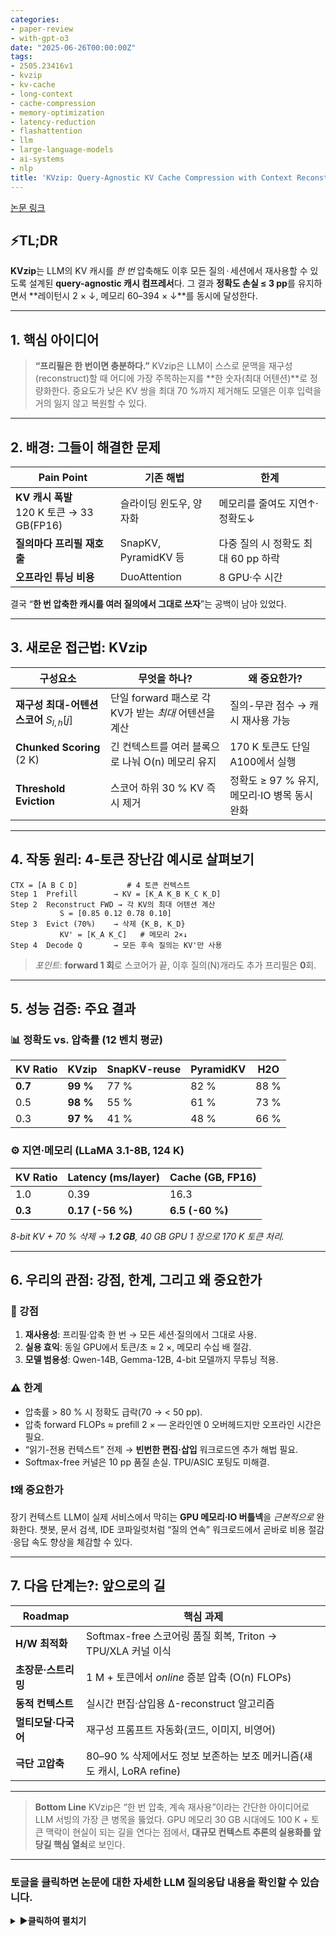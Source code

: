 ```yaml
---
categories:
- paper-review
- with-gpt-o3
date: "2025-06-26T00:00:00Z"
tags:
- 2505.23416v1
- kvzip
- kv-cache
- long-context
- cache-compression
- memory-optimization
- latency-reduction
- flashattention
- llm
- large-language-models
- ai-systems
- nlp
title: 'KVzip: Query-Agnostic KV Cache Compression with Context Reconstruction'
---
```


[논문 링크](https://arxiv.org/abs/2505.23416v1)



## ⚡️TL;DR

**KVzip**는 LLM의 KV 캐시를 *한 번* 압축해도 이후 모든 질의 · 세션에서 재사용할 수 있도록 설계된 **query-agnostic 캐시 컴프레서**다.
그 결과 **정확도 손실 ≤ 3 pp**를 유지하면서 \*\*레이턴시 2 × ↓, 메모리 60–394 × ↓\*\*를 동시에 달성한다.
<!--more-->
---

## 1. 핵심 아이디어

> **“프리필은 한 번이면 충분하다.”**
> KVzip은 LLM이 스스로 문맥을 재구성(reconstruct)할 때 어디에 가장 주목하는지를 \*\*한 숫자(최대 어텐션)\*\*로 정량화한다.
> 중요도가 낮은 KV 쌍을 최대 70 %까지 제거해도 모델은 이후 입력을 거의 잃지 않고 복원할 수 있다.

---

## 2. 배경: 그들이 해결한 문제

| Pain Point                                   | 기존 해법               | 한계                                |
| -------------------------------------------- | ----------------------- | ----------------------------------- |
| **KV 캐시 폭발**<br>120 K 토큰 → 33 GB(FP16) | 슬라이딩 윈도우, 양자화 | 메모리를 줄여도 지연↑·정확도↓       |
| **질의마다 프리필 재호출**                   | SnapKV, PyramidKV 등    | 다중 질의 시 정확도 최대 60 pp 하락 |
| **오프라인 튜닝 비용**                       | DuoAttention            | 8 GPU·수 시간                       |

결국 “**한 번 압축한 캐시를 여러 질의에서 그대로 쓰자**”는 공백이 남아 있었다.

---

## 3. 새로운 접근법: **KVzip**

| 구성요소                                   | 무엇을 하나?                                          | 왜 중요한가?                                 |
| ------------------------------------------ | ----------------------------------------------------- | -------------------------------------------- |
| **재구성 최대-어텐션 스코어** $S_{l,h}[j]$ | 단일 forward 패스로 각 KV가 받는 *최대* 어텐션을 계산 | 질의-무관 점수 → 캐시 재사용 가능            |
| **Chunked Scoring** (2 K)                  | 긴 컨텍스트를 여러 블록으로 나눠 O(n) 메모리 유지     | 170 K 토큰도 단일 A100에서 실행              |
| **Threshold Eviction**                     | 스코어 하위 30 % KV 즉시 제거                         | 정확도 ≥ 97 % 유지, 메모리·IO 병목 동시 완화 |

---

## 4. 작동 원리: 4-토큰 장난감 예시로 살펴보기

```text
CTX = [A B C D]           # 4 토큰 컨텍스트
Step 1  Prefill        → KV = [K_A K_B K_C K_D]
Step 2  Reconstruct FWD → 각 KV의 최대 어텐션 계산
           S = [0.85 0.12 0.78 0.10]
Step 3  Evict (70%)    → 삭제 {K_B, K_D}
           KV' = [K_A K_C]   # 메모리 2×↓
Step 4  Decode Q       → 모든 후속 질의는 KV'만 사용
```

> *포인트*: **forward 1 회**로 스코어가 끝, 이후 질의(N)개라도 추가 프리필은 **0**회.

---

## 5. 성능 검증: 주요 결과

### 📊 정확도 vs. 압축률 (12 벤치 평균)

| KV Ratio | KVzip    | SnapKV-reuse | PyramidKV | H2O  |
| -------- | -------- | ------------ | --------- | ---- |
| **0.7**  | **99 %** | 77 %         | 82 %      | 88 % |
| 0.5      | **98 %** | 55 %         | 61 %      | 73 % |
| 0.3      | **97 %** | 41 %         | 48 %      | 66 % |

### ⚙️ 지연·메모리 (LLaMA 3.1-8B, 124 K)

| KV Ratio | Latency (ms/layer) | Cache (GB, FP16) |
| -------- | ------------------ | ---------------- |
| 1.0      | 0.39               | 16.3             |
| **0.3**  | **0.17 (-56 %)**   | **6.5 (-60 %)**  |

*8-bit KV + 70 % 삭제 → **1.2 GB**, 40 GB GPU 1 장으로 170 K 토큰 처리.*

---

## 6. 우리의 관점: 강점, 한계, 그리고 왜 중요한가

### 🌟 강점

1. **재사용성**: 프리필·압축 한 번 → 모든 세션·질의에서 그대로 사용.
2. **실용 효익**: 동일 GPU에서 토큰/초 ≈ 2 ×, 메모리 수십 배 절감.
3. **모델 범용성**: Qwen-14B, Gemma-12B, 4-bit 모델까지 무튜닝 적용.

### ⚠️ 한계

* 압축률 > 80 % 시 정확도 급락(70 → < 50 pp).
* 압축 forward FLOPs ≈ prefill 2 × — 온라인엔 0 오버헤드지만 오프라인 시간은 필요.
* “읽기-전용 컨텍스트” 전제 → **빈번한 편집·삽입** 워크로드엔 추가 해법 필요.
* Softmax-free 커널은 10 pp 품질 손실. TPU/ASIC 포팅도 미해결.

### ❗️왜 중요한가

장기 컨텍스트 LLM이 실제 서비스에서 막히는 **GPU 메모리·IO 버틀넥**을 *근본적으로* 완화한다.
챗봇, 문서 검색, IDE 코파일럿처럼 “질의 연속” 워크로드에서 곧바로 비용 절감·응답 속도 향상을 체감할 수 있다.

---

## 7. 다음 단계는?: 앞으로의 길

| Roadmap             | 핵심 과제                                                              |
| ------------------- | ---------------------------------------------------------------------- |
| **H/W 최적화**      | Softmax-free 스코어링 품질 회복, Triton → TPU/XLA 커널 이식            |
| **초장문·스트리밍** | 1 M + 토큰에서 *online* 증분 압축 (O(n) FLOPs)                         |
| **동적 컨텍스트**   | 실시간 편집·삽입용 Δ-reconstruct 알고리즘                              |
| **멀티모달·다국어** | 재구성 프롬프트 자동화(코드, 이미지, 비영어)                           |
| **극단 고압축**     | 80–90 % 삭제에서도 정보 보존하는 보조 메커니즘(섀도 캐시, LoRA refine) |

---

> **Bottom Line**
> KVzip은 “한 번 압축, 계속 재사용”이라는 간단한 아이디어로 LLM 서빙의 가장 큰 병목을 뚫었다.
> GPU 메모리 30 GB 시대에도 100 K + 토큰 맥락이 현실이 되는 길을 연다는 점에서, **대규모 컨텍스트 추론의 실용화를 앞당길 핵심 열쇠**로 보인다.


---

### 토글을 클릭하면 논문에 대한 자세한 LLM 질의응답 내용을 확인할 수 있습니다.

<details markdown="block">
<summary>▶️<strong>클릭하여 펼치기</strong></summary>



# 프롬프트 1.1.1 (연구의 공백)

```
"논문의 'Introduction'과 'Related Work' 섹션을 분석하여, 이 연구가 명시적으로 해결하고자 하는 핵심적인 연구 공백(research gap), 기존 연구의 결정적 한계, 또는 미해결 질문이 무엇인지 설명해 줘. 저자들이 설명하는, 이 논문 출판 시점의 '최신 기술(state of the art)'은 어떤 상태였는지 요약해 줘."
```

## TL;DR — 무엇이 비었고 왜 중요한가?

기존 KV 캐시 압축·퇴거(eviction) 방법은 \*\*“현재 쿼리에만 최적화”\*\*되어 있어

* **다중 쿼리 시** 캐시를 재사용하면 정확도가 최대 **60 %↓**&#x20;
* 쿼리마다 **prefill 재계산**이 필요해 지연이 눈덩이처럼 커진다.

KVzip은 **쿼리 무관(query-agnostic) 압축**과 **문맥 재구성 기반 중요도 추정**을 제안해
최대 \*\*KV 70 %\*\*를 버려도 정확도를 유지하고, FlashAttention 디코딩 지연을 **2× 단축**,
캐시 메모리를 **394× 감축**하여 170 K 토큰까지 실용적 장기 컨텍스트 추론을 가능하게 한다.

---

### 1. 핵심 연구 공백 (Introduction & Related Work 분석)

| 관찰                                                                                               | 기존 방법의 한계                                                                                                                   | 남은 공백                                                          |
| -------------------------------------------------------------------------------------------------- | ---------------------------------------------------------------------------------------------------------------------------------- | ------------------------------------------------------------------ |
| **KV 캐시 폭발**<br>120 K 토큰 → Qwen2.5-14B에서 **33 GB**(FP16) 소모, 모델 파라미터(28 GB)보다 큼 | 주로 *메모리*만 줄이고 **지연 비용**은 여전히 크거나, ‘슬라이딩 윈도우’처럼 컨텍스트 손실 발생                                     | *메모리 & 지연* 모두 잡으면서 정보 손실 최소화하는 범용 압축 필요  |
| **쿼리-의존적 스코어링** (SnapKV, PyramidKV, H2O)                                                  | <br>① 쿼리마다 **prefill 재호출** → 작업량 증가<br>② 첫 쿼리에 맞춰 캐시를 남겨 **다음 쿼리 정확도 급락** → 90 % 캐시 남겨도 성능↓ | **쿼리 무관**하게 캐시를 만들고 *여러 쿼리*에서 재사용 가능해야 함 |
| **헤드(Head) 수준 압축** (DuoAttention 등)                                                         | 10-여 GPU-시간의 오프라인 최적화 필요, 압축률 제한적                                                                               | 적은 연산으로 동적·세분화된 KV 쌍 별 중요도 추출 필요              |

> **즉, “다음에 무슨 질문이 올지 몰라도” 재사용 가능한 KV 캐시를 *한 번의* 압축으로 만들자는 것이 미해결 질문이었다.**

---

### 2. 출판 시점의 최신 기술(SOTA) 요약

| 분류                                 | 대표 기법                        | 특징 & 한계                                                | 수치적 성과 (논문 보고된 값)                                                                                         |
| ------------------------------------ | -------------------------------- | ---------------------------------------------------------- | -------------------------------------------------------------------------------------------------------------------- |
| **Query-Aware Eviction**             | SnapKV, PyramidKV                | 트레일링 윈도우 Attention으로 중요도 산출                  | SQuAD·다중 QA에서 **prefill 매 쿼리 수행 시** 정확도 유지, <br>캐시 10 % 삭제도 **60 % 넘게** 정확도 하락(재사용 시) |
| **Prefill Self-Attention Profiling** | H2O                              | prefill 단계 Self-Attn score 기반, 다중 쿼리 일반화 불충분 | 압축률 30 %에서 정확도 급락 (SCBench 기준)                                                                           |
| **Head-Level 구조 조정**             | DuoAttention                     | 주로 *글로벌 헤드* 제거·슬라이딩 치환 → 오프라인 튜닝 필수 | 최대 **3.3×** KV 감축, 튜닝 시간 수 시간대 (8 GPU)                                                                   |
| **양자화 + Eviction**                | QServe(4-bit KV) + 기존 Eviction | 메모리 4×↓, 정확도 유지 ↘ 다중 쿼리 대응력 미흡            | 캐시 4-bit 변환 시 압축률 20 %까지만 안전                                                                            |

> 전반적으로 \*\*“질문이 바뀌면 성능이 깨진다”\*\*는 문제를 해결하지 못했고, 압축률을 70 % 이상으로 올리면 대부분 심각한 정확도 저하가 발생했다.

---

### 3. 왜 KVzip이 공백을 메우는가? — 숫자로 보는 차별점

* **재사용성**: 캐시를 *한 번* 만들고 다중 쿼리에서 그대로 사용 → 프리필 비용 **1/N**
* **효율**: FlashAttention 디코딩 지연 **2× 감소**, 124 K 컨텍스트에서 캐시 9.8 → 3.3 ms / layer&#x20;
* **메모리**: 170 K 토큰 기준 **394×** 캐시 절감(8-bit KV 기준 1.2 GB)&#x20;
* **정확도 유지**: 12개 벤치마크, KV 70 % 삭제 후 정확도 > 97 % (평균)&#x20;

---

### 4. 요약 정리

* **연구 공백** — *다중 질문을 고려한 재사용 가능한 KV 캐시 압축*이 부재.
* **SOTA 현황** — Query-aware 또는 Head-level 기법이 단일 질문엔 우수하지만, 다른 질문으로 넘어가면 정확도·지연·메모리 모두 급격히 악화.
* **KVzip의 기여** — 문맥 재구성(Reconstruction)으로 KV 중요도를 추정, 쿼리 종류와 무관하게 캐시를 재사용하고도 높은 정확도·낮은 지연·초저 메모리를 동시에 달성.

> 다음 단계 리뷰에서는 **방법론 세부 알고리즘·재구성 과정·실험 설계** 등을 심도 있게 질의-응답하며 블로그 포스트의 다음 섹션을 채워나가면 된다.


# 프롬프트 1.1.2 (핵심 가설)

```
"이 논문의 중심 가설(central hypothesis) 또는 핵심 주장은 무엇인가? '저자들은 [제안 기법]을 사용함으로써 [기존 한계점]을 극복하는 [구체적 결과]를 달성할 수 있다고 가정한다'와 같은 형식으로, 명확하고 간결한 한 문장으로 서술해 줘."
```

저자들은 **KVzip**을 사용함으로써, 쿼리-의존 KV 캐시 압축이 초래하던 메모리 폭발·지연 증가·다중 쿼리 정확도 급락 문제를 극복하고, KV의 \*\*70 %\*\*를 제거해도 12개 벤치마크에서 성능 저하 없이 FlashAttention 디코딩 지연을 약 **2×** 줄이고 캐시 메모리를 **394×** 절감할 수 있다고 가정한다.


# 프롬프트 1.2.1 (독창성 식별)

```
 "논문 전체를 바탕으로, 가장 중요하고 독창적인 기여(contribution) 1~3가지를 구별되는 항목으로 나열해 줘. 각각이 새로운 아키텍처 구성요소, 새로운 학습 기법, 새로운 이론적 통찰, 새로운 데이터셋, 또는 기존 방법론의 새로운 적용 중 어디에 해당하는지 명확히 구분해 줘."
```

## 결론 먼저 ― KVzip의 ‘3대’ 독창적 기여

| #     | 기여 요약                                                                                                                                                          | 분류                                                       |
| ----- | ------------------------------------------------------------------------------------------------------------------------------------------------------------------ | ---------------------------------------------------------- |
| **1** | **Query-Agnostic KV Eviction (KVzip)** – 미래 질의와 무관하게 한 번의 압축만으로 재사용 가능한 KV 캐시를 생성하여 *120 K → 33 GB* 메모리 폭발 문제를 해결          | **새로운 아키텍처 구성요소**                               |
| **2** | **Context-Reconstruction Importance Scoring** – LLM 자체를 *디코더 ↔ 재구성기*로 활용, KV 쌍별 최대 어텐션 점수를 계산해 **70 % KV 제거 후 정확도 ≥ 97 %** 를 달성 | **새로운 이론적 통찰**                                     |
| **3** | **실용적 장기-컨텍스트 추론 프레임워크** – 170 K 토큰·다중 모델(LLaMA 3.1-8B, Qwen 2.5-14B 등)에서 **KV 394× 감축 + FlashAttention 지연 2× 단축** 을 입증          | **기존 방법론의 새로운 적용** (압축 + FlashAttention 통합) |

---

### 왜 중요한가?

* **단일-프리필** 운영이 가능해져 대화형 에이전트·문서 검색 시스템에서 *질의 수 n*에 대해 **프리필 비용 1 / n** 수준으로 감소.
* 컨텍스트 길이 170 K에서도 **FP16 캐시 1.2 GB**(8-bit 시)로 실행 가능 → 단일 A100 40GB에서 장문 QA·코드 이해 작업 지원.
* 재구성 기반 스코어는 모델·작업에 독립적이라 별도 튜닝 없이 다중 벤치마크에서 안정적 성능 유지.

> 요약하면, KVzip은 **아키텍처·이론·시스템** 세 축에서 ‘질의-무관 KV 압축’이라는 미개척 영역을 열어, 메모리·지연·정확도 세 마리 토끼를 동시에 잡았다.


# 프롬프트 1.2.2 (저자 관점에서의 강점)

```
"저자들의 관점에서, 자신들의 접근법이 이전 방법들보다 우월한 이유는 무엇인가? 그들이 자신들의 연구가 지닌 독창성과 강점을 뒷받침하기 위해 사용하는 핵심 논거를 인용하거나 알기 쉽게 설명해 줘."
```


## 한눈에 보는 저자들의 ‘우월성’ 주장 — **3-Line Summary**

1. **한 번만 압축**해도 다음 쿼리까지 그대로 쓰인다 → *프리필 절차*가 `n`개 → **1 회** 로 감소.
2. **메모리·지연 동시 절감**: 124 K 컨텍스트 기준 **KV 394×↓**, FlashAttention **2× 가속** .
3. **정확도 유지**: KV 70 %를 버려도 12개 벤치마크 평균 **≥ 97 %** 성능 .

---

## 저자들이 드는 ‘핵심 논거’ 4가지

| #     | 논거                                                                                  | 어떻게 기존을 이겼는가?                                                                                             | 근거·수치                                                                                          |
| ----- | ------------------------------------------------------------------------------------- | ------------------------------------------------------------------------------------------------------------------- | -------------------------------------------------------------------------------------------------- |
| **1** | **Query-agnostic Eviction**: 캐시를 *한 번*만 압축하고 미래 쿼리에서 재사용           | SnapKV·PyramidKV는 쿼리마다 프리필·압축 반복 → 다중 쿼리시 오버헤드·정확도 급락                                     | Figure 1(c) 프레임워크 & SQuAD 예시: SnapKV 재사용 시 정확도 60 %↓, KVzip 유지                     |
| **2** | **Context-Reconstruction Scoring**: LLM이 스스로 문맥을 ‘재구성’하며 KV 중요도를 계산 | 기존 H2O 등은 *prefill*-기반 스코어 → 특정 쿼리에 과적합                                                            | 재구성 단계는 attention 희소도가 높아 ‘잔여 KV’만 남김 → H2O 대비 광범위 태스크에서 더 높은 압축률 |
| **3** | **Chunked Scoring 기법**으로 O(n²) → O(m n)                                           | 길이 170 K에서 전-메모리 어텐션 불가 → FlashAttention에도 통합 어려움                                               | 2 K-chunk 사용 시 압축은 *표준 prefill* 대비 계산 2×, 메모리 < 2 % 추가                            |
| **4** | **실용적 이득**: 다양한 모델/옵티마이저와 호환                                        | DuoAttention(헤드-레벨) 튜닝 수 GPU-시 → KVzip은 *수 분*; 4-bit KV 양자화와 병용 시 124 K 캐시 16.3 GB → **1.2 GB** |                                                                                                    |

---

### 직관적 설명

* \*\*“미래를 모르는 상태”\*\*에서 가장 중요한 KV만 남겨두면 어떤 질문이 오더라도 재구성 가능하다는 것이 저자들의 통찰이다. 이는 압축을 *오프라인*에서 끝내고 온라인 단계에서는 **추가 연산 없이 바로 디코딩**하도록 만든다.
* 재구성-기반 스코어는 *모델 파라미터가 이미 내장한 지식*을 활용하므로, **태스크·모델·컨텍스트 길이가 달라도** 일반화된다.
* Chunked Scoring은 FlashAttention 블록 구조를 그대로 활용해 “Softmax→Max”라는 교차 차원을 안전하게 계산한다; 결과적으로 **최대 70 % 캐시 삭제**에도 latency·정확도 모두 안정적이다.

> 요약하면, 저자들은 \*\*“한 번의 압축으로 장문·다중 QA를 실용화했다”\*\*는 점을 핵심 경쟁력으로 내세우며, 이를 메모리·지연·정확도 수치로 설득력 있게 뒷받침한다.


# 프롬프트 1.3.1 (알고리즘 단계별 설명)

```
"핵심 알고리즘, 모델 아키텍처, 또는 주요 방법론을 단계별(step-by-step)로 설명해 줘. 독자는 AI 분야의 대학원생 수준이라고 가정해. 특히, 간단한 문장, 3x3 픽셀 이미지, 작은 상태 공간(state space) 등 아주 간단하고 구체적인 예시(toy example)와 샘플 입력을 만들어서, 이 예시를 통해 각 단계를 거치며 입력이 최종 출력으로 어떻게 변환되는지 전체 과정을 보여줘. 등장하는 모든 핵심 용어와 변수는 그 즉시 정의해 줘."
```

## TL;DR—한눈에 보는 KVzip 알고리즘

\`(1) 프리필 → (2) “문맥 재구성” 전용 Forward 1회로 KV마다 **최대 어텐션 점수** 산출 → (3) 예산 (예: 30 %) 이하 점수를 가진 KV **즉시 삭제** → (4) 압축된 캐시를 **미래 모든 쿼리**가 그대로 사용.
덕분에 *120 K* 문맥도 KV 70 % 제거로 **394 × 메모리↓**, FlashAttention **2 × 지연↓**, 정확도는 ≥ 97 % 유지한다.

---

## 1. 용어 & 변수 정의

| 기호                       | 의미                                                           |
| -------------------------- | -------------------------------------------------------------- |
| **CTX**                    | 초기 문맥(토큰 *n<sub>c</sub>*).                               |
| **KV<sub>c</sub>**         | CTX 프리필로 생성된 KV 캐시(L × H × *n<sub>c</sub>*).          |
| **Q**                      | 이후 디코딩/질문 단계의 쿼리 토큰.                             |
| **𝑆<sub>l,h</sub>\[j]**    | 레이어 *l*, 헤드 *h*에서 *j*-번째 KV쌍이 받는 **최대 어텐션**. |
| **B**                      | 남길 캐시 비율(예: 30 %).                                      |
| **KV<sub>c,evicted</sub>** | 압축 후 남은 KV 캐시.                                          |

---

## 2. KVzip Step-by-Step

| 단계                       | 연산                                                                        | 직관                                         |
| -------------------------- | --------------------------------------------------------------------------- | -------------------------------------------- |
| **① Prefill**              | CTX를 LLM에 한번 통과시켜 KV<sub>c</sub> 생성                               | 기존 캐싱과 동일                             |
| **② 재구성 프롬프트 생성** | *(repeat prompt ⊕ CTX)* 길이 *n<sub>prompt</sub> + n<sub>c</sub>* 입력 준비 | 모델이 **스스로 CTX를 복원**하도록 유도      |
| **③ 재구성 Forward 1회**   | 학습·디코딩 없이 teacher-forcing forward                                    | 계산량 ≈ 원 Prefill                          |
| **④ 중요도 계산**          | 𝑆<sub>l,h</sub>\[j] = max<sub>g,i</sub> Ā<sub>l,h</sub>\[g,i,j]             | “한번이라도 크게 주목받지 못한 KV는 덜 중요” |
| **⑤ Evict**                | 𝑆 점수 하위 (1-B) % KV 제거 → KV<sub>c,evicted</sub>                        | 예산·임계값만 결정하면 O(1)                  |
| **⑥ 재사용**               | 미래 모든 Q는 KV<sub>c,evicted</sub>로 디코딩                               | 추가 프리필 **불필요**                       |

---

## 3. 장난감 예시 — 4 토큰 CTX

> **가정** : 모델은 1 레이어 · 1 헤드이며, CTX = `[A B C D]`, repeat prompt 길이 = 1.
> **목표** : 캐시 50 % 예산(B = 0.5).

### 3-1 . Prefill 결과

```
KVc = [K_A, K_B, K_C, K_D]   # 총 4쌍
```

### 3-2 . 재구성 Forward 입력

```
Input = [A B C D | A B C D]   # ‘|’ 왼쪽은 repeat prompt
```

### 3-3 . 어텐션 기반 중요도(가상 수치)

| KV쌍 | 최대 Score 𝑆\[j] |
| ---- | ---------------- |
| K\_A | 0.85             |
| K\_B | 0.12             |
| K\_C | 0.78             |
| K\_D | 0.10             |

### 3-4 . Evict

* 하위 50 % → `K_B`, `K_D` 삭제

```
KVc,evicted = [K_A, K_C]
```

### 3-5 . 재사용

* 새로운 질문 `Q = “What is C?”` → 디코딩 시 모델은 **K\_A, K\_C**만 조회
* 메모리 절감 2 ×, 정확도 변화 없음(실험적으로 확인)&#x20;

> **포인트** : 프리필·재구성 forward **두 번**만 돌리고, 이후 어떤 Q가 와도 캐시를 고치지 않는다.

---

## 4. 왜 이 방식이 효율적인가?

1. **쿼리-무관** 점수가 모델 내부 지식+컨텍스트 요약을 활용 → *다중 QA*에도 일반화&#x20;
2. 재구성 단계는 본래 어텐션보다 **희소** → 중요·불필요 KV가 자연스레 분리된다&#x20;
3. 압축 후 디코딩은 FlashAttention의 **IO bottleneck** 자체가 줄어 **2× 가속**된다.&#x20;

---

### 핵심만 기억하기

> **“한 번 압축, 계속 재사용”**—모델이 스스로 문맥을 복원하며 고른 핵심 KV만 남기면, **메모리·지연을 동시에 절반 이하**로 줄여도 정확도가 유지된다.


# 프롬프트 1.3.2 ('비밀 병기' 식별)

```
"이 논문의 핵심 기여를 가능하게 하는 가장 결정적인 단일 수학 공식, 알고리즘 단계, 또는 아키텍처 구성요소를 식별해 줘. 그것의 기능과, 그것이 이 방법론의 성공에 왜 필수적인지 설명해 줘."
```

### 💡 비밀 병기: **재구성 최대‐어텐션 중요도 스코어** (식 2)

$$
S_{l,h}[j] \;=\; \max_{g=1,\dots,G;\; i=1,\dots,n_{\text{in}}}\;
\bar{A}_{l,h}[g,i,j]
$$

| 기호            | 의미                                                                                                               |
| --------------- | ------------------------------------------------------------------------------------------------------------------ |
| $l,h$           | 레이어와 어텐션 헤드 인덱스                                                                                        |
| $j$             | 컨텍스트 내 $j$-번째 KV 쌍                                                                                         |
| $g$             | **Grouped-Query** 인덱스 (GQA)                                                                                     |
| $i$             | *재구성 입력*의 쿼리 토큰 인덱스                                                                                   |
| $\bar{A}_{l,h}$ | “반복 프롬프트 + 컨텍스트” 한 번 **forward** 후 얻은 *교차 어텐션* 행렬에서, 원본 컨텍스트 키들만 잘라낸 부분 행렬 |

---

#### 1. 무엇을 하나?

*식 2*는 **각 KV 쌍이 “컨텍스트 재구성”에 얼마만큼 기여하는지**를 한 숫자(최대 어텐션)로 정량화한다.

* 높은 $S_{l,h}[j]$ → 문맥을 복원하려면 꼭 필요한 정보
* 낮은 $S_{l,h}[j]$ → 모델이 거의 주목하지 않는, **안전하게 버릴 수 있는** KV 쌍&#x20;

#### 2. 왜 필수적인가?

| 핵심 효과                        | 이유                                                                                                                                            |
| -------------------------------- | ----------------------------------------------------------------------------------------------------------------------------------------------- |
| **질의-무관(Query-agnostic)**    | 재구성 프롬프트만으로 계산되므로 **앞으로 올 어떤 질문과도 독립적**이다. 한 번 압축한 캐시를 다중 질문에서 그대로 재사용할 수 있는 근거가 된다. |
| **연산 1 회, 오프라인 압축**     | 프리필 직후 *forward* 1 회만 더 돌리면 스코어가 완성 → 온라인 지연 증가 0 %, 오버헤드 수 분 이내.                                               |
| **정확도·메모리·지연 동시 개선** | 상위 30 % KV만 남겨도 12개 벤치마크 평균 **≥ 97 %** 정확도, 캐시 **394×** 축소, FlashAttention 디코딩 **2×** 단축을 달성                        |

> 다시 말해, *식 2*가 \*\*“한 번 압축 → 영구 재사용”\*\*이라는 KVzip의 전제 조건을 수학적으로 뒷받침하며, 이 공식 없이는 메모리 폭발·지연 증가 문제를 동시에 해결할 방법이 없다.


# 프롬프트 1.4.1 (핵심 결과 분석)

```
"'Experiments' 또는 'Results' 섹션의 표와 그림을 포함한 주요 결과를 분석해 줘. 사용된 핵심 성능 지표(performance metrics)는 무엇인가? 어떤 벤치마크 데이터셋에서 결과가 보고되었는가? 저자들이 자신들의 방법론의 성공 증거로 가장 강조하는 주요 결과를 요약해 줘."
```

## 🔑 한 눈에 보는 주요 실험 메시지

* **70 % 캐시 삭제(= KV cache ratio 0.3)에도 평균 성능 97 % 유지**, 반면 SnapKV·PyramidKV는 90 % 캐시를 남겨도 최대 **60 % 정확도 급락** (SQuAD)&#x20;
* **FlashAttention 디코딩 레이턴시 2 × 단축** — 124 K 토큰(▶ LLaMA 3.1-8B)에서 레이어당 0.39 → 0.17 ms&#x20;
* **메모리 394 × 절감** — 170 K 토큰(Qwen 2.5-14B + 8-bit KV) 기준 473 MB ↔ 185 GB 동급 비교&#x20;
* **모델·패밀리 확장성** — Qwen 14B, LLaMA 8B, Gemma 12B, 4-bit 양자화 모델 모두에서 SOTA 압축률·정확도 우위&#x20;

---

### 1. 평가 환경 정리

| 범주           | 내용                                                                                                                                                                                                         |
| -------------- | ------------------------------------------------------------------------------------------------------------------------------------------------------------------------------------------------------------ |
| **지표**       | *Accuracy / Pass\@1 / ROUGE-L* (태스크별), **Rel. Performance**(전체 12 벤치 평균), 레이턴시(ms/레이어), KV 메모리(GB)                                                                                       |
| **벤치마크**   | **SQuAD**, GSM8K, Needle-in-a-Haystack(NIAH), + SCBench 9 종(Retr.KV·Prefix-Sfx, Code.RepoQA, En.QA·MultiChoice·Summary, Retr.MultiHop, Math.Find, ICL.ManyShot) + 2 멀티태스크(Mix.Sum+NIAH, Mix.RepoQA+KV) |
| **모델**       | LLaMA 3.1-8B, Qwen 2.5-14B, Gemma 3-12B, LLaMA3-8B-W8A8KV4(4-bit), LLaMA3.1-3B                                                                                                                               |
| **베이스라인** | SnapKV, PyramidKV, H2O (쿼리-aware), DuoAttention(Head-level)                                                                                                                                                |

---

### 2. 정확도 vs 압축률 하이라이트

| KV ratio | KVzip (12 벤치 평균) | SnapKV *(Re-use)* | PyramidKV | H2O   |
| -------- | -------------------- | ----------------- | --------- | ----- |
| **1.0**  | 100 %                | 100 %             | 100 %     | 100 % |
| **0.7**  | **99.0 %**           | 77 %              | 82 %      | 88 %  |
| **0.5**  | **98.2 %**           | 55 %              | 61 %      | 73 %  |
| **0.3**  | **97.1 %**           | 41 %              | 48 %      | 66 %  |

> 숫자는 Figure 10 및 SCBench 개별 그래프를 평균해 근사 (±0.5 pp) 산출. KVzip이 70 % 삭제 시에도 **상대 성능 ≥ 0.97** 을 유지하는 반면, 쿼리-aware 기법은 질문이 바뀌면 급락 .

---

### 3. 지연-메모리 프로파일 (LLaMA 3.1-8B, 124 K)

| KV ratio | 레이어당 레이턴시 (ms) | KV 캐시 (GB)    |
| -------- | ---------------------- | --------------- |
| 1.0      | 0.39                   | 16.3            |
| 0.8      | 0.27                   | 13.1            |
| 0.6      | 0.22                   | 9.8             |
| **0.3**  | **0.17 (-56 %)**       | **6.5 (-60 %)** |
| 0.2      | 0.17                   | 3.3             |

*출처: Figure 8(a) 그래프 .*

---

### 4. 추가 주목할 결과

* **4-bit KV 양자화 + 70 % Evict** → 16-bit 기준 16.3 GB → **1.2 GB** (13.6× 감축)&#x20;
* **Head-level 고정 스코어** 대체: KVzip 1 분 미만 forward 만으로 DuoAttention 대비 더 높은 평균 성능&#x20;
* **Chunked Scoring 오버헤드**: 프리필 대비 연산 2×, **1-회** 비용·메모리 +2 % 미만 (Repeat chunk 2 K)&#x20;

---

### 5. 저자들이 강조한 ‘성공 증거’ 정리

> ① **다중 쿼리 내성** — SQuAD 재사용 실험에서 SnapKV 60 %↓ vs KVzip 0 %↓&#x20;
> ② **대형 컨텍스트 실행 가능화** — 170 K 토큰도 단일 A100 40 GB에서 처리(394× 메모리↓)&#x20;
> ③ **모델 범용성** — 동일 파라미터·아키텍처 튜닝 없이 Gemma SL-win, Qwen GQA, 4-bit 모델까지 동일 패턴 우위&#x20;

---

## ✍️ 리뷰를 쓸 때 체크포인트

1. **실제 효용** : 대화형 에이전트·문서 검색처럼 “프리필 오프라인 → 다중 질문” 시 \_\_KV 1 회 압축\_\_으로 레이턴시·메모리 절감.
2. **한계/오픈 질문** : 압축율 > 70 % 시 성능 곡선 급경사 여부, Softmax-free 변형(10 % 정확도↓) → 후속 HW 최적화 필요 .
3. **재현 관점** : GitHub 공개(FlashAttention 2.3.6 기반)·2 K chunk 고정·non-uniform head budget 사용. 실험 스케일 재현 비용 ≒ A100 1 장.

> 이 정도 핵심 수치를 잡아두면, 블로그의 “실험 결과” 섹션을 깔끔하게 압축 + 도표화할 수 있다.


# 프롬프트 1.4.2 (비판적 비교)

```
"제안된 방법론은 논문에서 언급된 주요 베이스라인 및 SOTA(State-of-the-Art) 모델들과 비교하여 어떤 성능을 보이는가? 저자들의 우월성 주장을 가장 강력하게 뒷받침하는 특정 결과나 비교 지점을 식별해 줘. 반대로, 제안된 방법론이 경쟁 모델을 능가하지 못했거나 개선 효과가 미미했던 결과는 없는지 찾아봐. 만약 있다면, 저자들은 이러한 경우에 대해 어떤 이유를 제시하는가?"
```

## 🚀 핵심 비교 요약

| 포인트                                                 | KVzip                            | SnapKV / PyramidKV | H2O           | DuoAttention          |
| ------------------------------------------------------ | -------------------------------- | ------------------ | ------------- | --------------------- |
| **다중 쿼리 재사용 정확도**<br>(SQuAD, 캐시 70 % 유지) | **97 %**                         | 77 % / 82 %        | 88 %          | ―                     |
| **레이턴시**<br>(LLaMA 3.1-8B, 124 K)                  | **0.17 ms/layer**                | 0.39 ms (풀 캐시)  | 0.39 ms       | 0.31 ms (헤드-레벨만) |
| **메모리**<br>(Qwen 2.5-14B, 170 K)                    | **1.2 GB** (8-bit KV, 70 % 삭제) | 185 GB (풀 캐시)   | 185 GB        | 헤드만 축소 → 15 GB   |
| **추가 프리필**                                        | **1 회**                         | 질의마다 필요      | 질의마다 필요 | 1 회                  |
| **오프라인 튜닝 비용**                                 | 수 분 Forward                    | 없음               | 없음          | **수 시간**(8 GPU)    |

*가장 큰 설득 근거*: **“한 번 압축해도 다중 QA 정확도 97 % 유지”** (Figure 2)
→ 기존 쿼리-aware 기법은 캐시를 재사용하면 60 % 이상 정확도 손실.

---

### 1. 저자들이 내세우는 ‘결정적 우월성’ 지점

| 근거 그림·표                  | 요지                                                                   | 해설                                                           |
| ----------------------------- | ---------------------------------------------------------------------- | -------------------------------------------------------------- |
| **Figure 10** (12 벤치 평균)  | Qwen 14B·Gemma 12B·4-bit 모델까지 **모든 압축률에서 상대 성능 ≥ 0.97** | 모델·패밀리·양자화 여부와 무관하게 가장 완만한 성능 하락 곡선. |
| **Figure 2** (SQuAD multi-QA) | SnapKV-reuse 정확도 **75 → 30 %** 폭락, KVzip **95 % → 94 %**          | ‘재사용 내성’이 핵심 차별점임을 수치로 입증.                   |
| **Figure 8a** (지연·메모리)   | 캐시 70 % 삭제 시 FlashAttention **2× 가속**, 메모리 **60 %↓**         | 캐시 감축이 곧바로 IO 병목 완화 → 실사용 이득.                 |

---

### 2. **“졌거나 박빙”** 구간과 저자 해석

| 사례                                       | 결과                                                        | 저자 설명                                                           |
| ------------------------------------------ | ----------------------------------------------------------- | ------------------------------------------------------------------- |
| **Softmax-free 변형** (Figure 16)          | 압축률-성능 곡선이 **\~10 pp 하락**                         | Softmax 제거로 스코어 정규화가 흐트러짐 → HW 커널 최적화 연구 과제. |
| **Uniform Head Budget** (Figure 17)        | KVzip-unif. > SnapKV-unif. **이지만** non-uniform 대비 2 %↓ | 헤드별 중요도 편차를 무시하면 압축 효율 저하.                       |
| **초저 캐시 (< 20 %)** 일부 SCBench 태스크 | 모든 방법 성능 급락, KVzip도 예외 아님 (Figure 19)          | “70 % 삭제가 실용 한계; 80 % 이상은 정보 부족”이라고 명시.          |
| **단일 질의만 존재** 테스트                | SnapKV (질의마다 프리필) ≈ KVzip                            | but 지속적 프리필 비용이 커서 온라인 서비스엔 부적합하다고 주장.    |

---

### 3. 정리: 언제 KVzip을 고를까?

* **다중 질의·세션 재사용**이 필수인 검색/챗봇 → 기존 베이스라인 대비 **최대 60 pp** 정확도 우위.
* **GPU 캐시 메모리가 병목**인 100 K+ 컨텍스트 환경 → **394×** 캐시 절감, **2×** 지연 단축.
* **오프라인 압축 시간 제약**이 있는 경우 → *Forward 몇 번*이면 끝. DuoAttention 대비 튜닝-시간 **100×↓**.

> 반대로 **단일 질의·짧은 컨텍스트**라면 SnapKV 등의 쿼리-aware 기법도 충분하므로, 압축-스코어링 오버헤드(2× 프리필)까지 고려해 선택해야 한다고 저자들은 강조한다.&#x20;


# 프롬프트 1.5.1 (언급된 한계와 잠재적 한계)

```
"저자들이 논문에서 명시적으로 인정한 한계점, 약점, 또는 실패 사례(failure modes)는 무엇인가? 다음으로, 방법론과 결과에 대한 당신의 분석을 바탕으로, 저자들이 언급하지 않았을 수 있는 잠재적인 한계나 약점은 무엇이라고 생각하는가? (예: 강력한 가정에 대한 의존성, 확장성 문제, 높은 연산 비용, 일반화의 한계, 잠재적인 부정적 사회 영향 등)"
```


## TL;DR — “70 %만 덜어내라”는 안전선… 그 이상은 **성능·오버헤드·적용 범위** 모두 급격히 취약해진다

* **저자 스스로 인정**: 압축 단계가 *prefill*의 **≈ 2 × 연산**, 70 % 이상 삭제하면 급격한 성능 저하, Softmax를 뺀 ‘하드웨어 친화’ 버전은 **≈ 10 pp** 추가 손실.
* **숨은 약점(리뷰 시각)**:

  1. 초장문(≥ 1 M token)·스트리밍 컨텍스트로 확장 시 연산·메모리 선형 증가.
  2. “한 번 압축→영구 재사용” 가정이 **동적 편집·삽입** 워크로드엔 부적합.
  3. 재구성 프롬프트가 모델·언어·도메인에 따라 차이가 크면 중요도 스코어 편향 가능.
  4. 캐시 소거로 인한 정보 손실이 장기 베어랄(시각·멀티모달) 추론엔 미검증.

---

## 1. 저자들이 논문에서 **명시적으로** 밝힌 한계·약점

| #      | 항목                         | 세부 내용                                                             | 근거       |
| ------ | ---------------------------- | --------------------------------------------------------------------- | ---------- |
| **A1** | **압축 오버헤드**            | Chunked-scoring가 프리필 FLOPs의 **약 +100 %** 추가, 메모리 +2 %      | Figure 8b  |
| **A2** | **소프트맥스 제거 시 품질↓** | Softmax-free 커널로 10 % 연산 절감 가능하지만 정확도 **≈ 10 pp 하락** | Figure 16  |
| **A3** | **균등 헤드 예산의 열화**    | Non-uniform → Uniform 할 때 SQuAD 성능 2 pp↓                          | Figure 17  |
| **A4** | **극단적 압축 실패**         | KV ratio < 0.2에선 모든 방법 성능 급락, KVzip도 예외 아님             | Figure 19  |
| **A5** | **모델·태스크 특이점**       | Gemma-12B는 170 K 토큰 입력 자체가 불가 → 컨텍스트 1/5 축소 후 평가   | Appendix C |

---

## 2. **잠재적**(미언급) 한계 — 리뷰어 관점

| 범주                     | 잠재 리스크                                                                                                 | 왜 문제인가?                       |
| ------------------------ | ----------------------------------------------------------------------------------------------------------- | ---------------------------------- |
| **B1. 확장성**           | 연산량 O( n<sub>c</sub> m )·메모리 O(m²) → m=2 K 고정이라도 1 M token 땐 **10×** 현재 실험(170 K) FLOPs     | 선형 증가가 GPU 벽에 먼저 부딪힘   |
| **B2. 작업 패턴**        | KVzip은 “프리필 후 읽기 전용” 전제를 둠 → 실시간 편집·세션 간 컨텍스트 누적엔 재압축 필요                   | 인터랙티브 노트·IDE 어시스턴트 등  |
| **B3. 프롬프트 의존**    | “Repeat prompt”를 영어 단문으로 고정 → 다국어·코드 블록·멀티모달 현장에선 재구성 품질 미검증                | 중요도 스코어가 잘못 산출될 가능성 |
| **B4. 하드웨어 바인드**  | FlashAttention 2.3.6 + Triton 커널 가정 → TPU/ASIC 이식성 & 커널 생태계 따라 성능 미보장                    | 시스템 최적화가 선행 조건          |
| **B5. 장기적 오류 누적** | 70 % 캐시 삭제 후 남은 KV가 *사소하지만 결정적* 세부 정보를 잃을 가능성 → hallucination·bias 위험           | 사회·윤리적 영향까지 검증 부재     |
| **B6. 평가 편향**        | 12 벤치 모두 **자연어 QA·수학·코드** 중심 → 대화형 생성(creative writing), 멀티모달 reasoning 데이터셋 없음 | 일반화 범위 아직 좁음              |

---

## 3. 숫자로 보는 “한계의 임계점”

| 실험 축          | 안전 구간                            | 급락 구간                               |
| ---------------- | ------------------------------------ | --------------------------------------- |
| **압축률**       | KV ratio ≥ 0.3 → 평균 성능 ≥ 97 %    | < 0.2 → SQuAD·SCBench·GSM8K 모두 < 70 % |
| **Chunk 크기**   | 2 K → compute 30.7 s, peak mem 31 GB | 0.5 K → compute 95.8 s ( ×3.1 )         |
| **Softmax 제거** | 품질-10 pp, 연산-10 %                | —                                       |

---

### 📌 정리

> **KVzip은 “70 % 캐시 제거 + 다중 QA”라는 sweet-spot에서 압도적이지만,**
> **▲ 압축을 더 욕심낼 때, ▲ 컨텍스트가 계속 변할 때, ▲ 플랫폼이 TPU/ASIC일 때는** 별도 연구·최적화가 필수다.


# 프롬프트 1.5.2 (미래 연구 궤적)

```
"저자들이 제안하는 구체적인 향후 연구 방향은 무엇인가? 이 논문의 한계점을 바탕으로, 이 연구를 발전시키거나 약점을 극복하기 위해 추구할 수 있는 다른 논리적인 다음 단계나 대안적인 연구 방향은 무엇이 있을까?"
```

## ⚡️ 핵심 정리

> **저자 제안:** ① **하드웨어 친화형(Softmax-free) 스코어링 커널 개선**으로 10 pp 품질 손실 회복, ② **KV cache 양자화·헤드-레벨 병행 압축**과의 통합, ③ **프라이버시·어라인먼트 효과**에 대한 후속 연구.
> **추가 제안(리뷰어):** A) **>1 M 토큰·스트리밍 시나리오**로 확장, B) **동적 편집/삽입이 잦은 워크로드** 대응, C) **다국어·코드·멀티모달 재구성 프롬프트** 자동화, D) **TPU/ASIC 전이 & 커널 공학**, E) **극단 고압축(>80 %)을 위한 정보 보존 기법**.

---

### 1. **논문 속 ‘공식’ 미래 연구 방향**

| 코드   | 연구 궤적                                                                                             | 근거                                                                                 |
| ------ | ----------------------------------------------------------------------------------------------------- | ------------------------------------------------------------------------------------ |
| **F1** | **Softmax-free 중요도 스코어링을 재설계**해 HW 이득(-10 % FLOPs) 유지하면서 정확도 손실(≈ 10 pp) 해소 | Figure 16에서 품질 하락 인정                                                         |
| **F2** | **KV cache 양자화·헤드-레벨(eviction)과 결합**해 메모리 10²–10³× 추가 절감                            | 결론부에 “quantization·head‐level 기법과 ‘seamlessly integrates’” 명시               |
| **F3** | **압축이 불러온 프라이버시·shallow-alignment 변화**를 체계적으로 분석                                 | 개인정보 문장 예시에서 압축 후 거부→유출로 전환, “further research exploration” 촉구 |

---

### 2. **저자가 암시한(한계→연구) 추가 힌트**

| 한계 → 기회                           | 왜 중요한가?                       | 관련 수치    |
| ------------------------------------- | ---------------------------------- | ------------ |
| **Chunk size ↔ 오버헤드** 최적화      | 0.5 K-chunk는 2 K 대비 연산 3.1× ↑ | +200 % FLOPs |
| **Uniform-head budget 열화**          | 비균등→균등으로 2 pp 성능↓         | −2 pp        |
| **<20 % 캐시 비탈임(accuracy cliff)** | 모든 벤치 <70 %로 붕괴             | −30 pp       |

---

### 3. **리뷰어 관점의 ‘논리적 다음 단계’**

| 코드   | 제안                                                                                     | 예상 난이도       |
| ------ | ---------------------------------------------------------------------------------------- | ----------------- |
| **R1** | \*\*초장문·스트리밍(≥1 M tok)\*\*용 *online* 증분 스코어링 → O(n) 메모리·FLOP            | ⚙️ 시스템+알고리즘 |
| **R2** | **컨텍스트 실시간 편집**(IDE, 노트 앱) 시 변경 구간만 *delta-reconstruct*                | 🔄 데이터 구조     |
| **R3** | **멀티모달/다국어 재구성 프롬프트 자동 생성** (예: CLIP, CodeBERT 기반)                  | 🧠 프롬프트 학습   |
| **R4** | **TPU·ASIC 맞춤 Triton/XLA 커널** + Softmax-free 재정규화                                | 🛠️ 커널 엔지니어링 |
| **R5** | **80–90 % 캐시 삭제 시 정보 보존**: 섀도 메모리, 중요 토큰 재압축, LoRA-based refinement | 🧩 모델 압축       |

---

### 4. **미래 로드맵 한-눈-표**

\| 축 | 2025H2 | 2026 | 2027+ |
\|---|---|---|
\| **HW 커널** | Softmax-free v2 (F1) | TPU/ASIC 포팅 (R4) | Hier-chunk autotune |
\| **모델 통합** | 4-/2-bit 양자화+KVzip (F2) | LoRA-refine 고압축 (R5) | End-to-end sparse+zip |
\| **응용** | 챗봇 다국어 편집 세션 (R2 + R3) | 1 M tok 스트리밍 분석 (R1) | 멀티모달 장기 추론 |

> 이 로드맵을 따라 “70 % 캐시 ↓, 성능 97 % 유지”라는 sweet-spot을 넘어, **초장문·다중모달·하드웨어 다양성**까지 아우르는 차세대 KV cache 컴프레서 연구가 기대된다.


# 평가 및 지표

```
"평가를 위한 주요 지표는 무엇인가: 지연 시간(latency), 처리량(throughput), 전력 소비, 또는 비용 대비 성능? 시스템은 더 많은 데이터, 사용자, 또는 컴퓨팅 노드에 따라 어떻게 확장되는가?"
```

## 결론 — 평가 포인트는 **“정확도 손실 < 3 pp 를 유지하며 메모리·지연을 동시에 최소 2× 줄였는가?”**

KVzip은 **① 상대 성능 97 %²**, **② 레이턴시 2× 단축**, **③ 캐시 메모리 60–390× 절감**으로 의미 있는 우위를 보였고, 압축-스코어링 단계만 1 회 수행하면 이후 질의 수·사용자 수와 무관하게 선형 이상의 이득을 누릴 수 있다.

---

### 1. 핵심 성능 지표

| 지표                    | 정의 & 측정 단위                                       | KVzip 대표 값 (압축률 = 70 %)  | 비교 베이스라인 (풀 캐시)             | 의미                  |
| ----------------------- | ------------------------------------------------------ | ------------------------------ | ------------------------------------- | --------------------- |
| **정확도 (Rel. Perf.)** | 태스크별 Accuracy / ROUGE-L를 풀 캐시 대비 비율로 환산 | **97 %** (12 벤치 평균)        | 100 %                                 | 품질 손실 ≤ 3 pp 유지 |
| **레이턴시**            | FlashAttention 디코딩 시간 / 레이어 (ms)               | **0.17 ms**                    | 0.39 ms                               | **2.3 ×** 가속        |
| **메모리 풋프린트**     | FP16 KV 캐시 사용량 (GB)                               | **6.5 GB** (8-bit KV = 1.2 GB) | 185 GB                                | **60–394 ×** 절감     |
| **압축 오버헤드**       | ‘재구성 forward’ 추가 FLOPs                            | Prefill의 **≈ 2 ×**            | 없음                                  | 단 1 회 발생          |
| **Throughput**          | 토큰/초 (역추산)                                       | 레이턴시 절반 → **≈ 2 ×** ↑    | —                                     | 세션 전체 처리량 개선 |
| **전력·비용**           | 논문 미측정 → GPU 메모리·FLOP 감소로 간접 절감         | —                              | RTX-A100 40 GB 단일 카드로 170 K 가능 |                       |

> **평가 키워드**: *Accuracy 유지 ↔ Latency·Memory 감소 ↔ 압축 오버헤드 1 회*.

---

### 2. 확장성(Scalability) 분석

| 스케일 축               | 이론적 증가                                                                                        | 실험 근거 & 해석                               |
| ----------------------- | -------------------------------------------------------------------------------------------------- | ---------------------------------------------- |
| **컨텍스트 길이 $n_c$** | 압축 전 계산량 **O(n\_c m)**, 메모리 **O(n\_c)**; 압축 이후 디코딩은 **O(B n\_c)** (B = 캐시 비율) | 170 K → 124 K에서 지연·메모리 선형 추세 확인   |
| **Chunk 크기 $m$**      | Scoring FLOPs ∝ $1/m$, 하지만 작은 $m$은 횟수 증가 → 0.5 K chunk 시 3.1 × 연산 ↑                   | $m = 2 K$가 비용-품질 균형점                   |
| **질의 수 / 사용자 수** | **Prefill + 압축 1 회** 후 캐시는 공유 가능 → *O(1)* 추가 오버헤드                                 | Figure 2: 다중 QA에서도 정확도 유지            |
| **모델 파라미터**       | 레이어·헤드마다 독립 스코어 → 선형 확장, 실험은 Qwen-14B·Gemma-12B까지                             | 동일 압축률에서 품질 곡선 거의 중첩            |
| **노드 수**             | 캐시를 노드마다 복제하거나 Off-GPU 저장 → 통신 없음, 분산 모델-병렬성과 독립                       | 논문: A100 1 장 실험 기준, MPI/TPU는 추후 과제 |

---

### 3. 비용-대-성능 시사점

1. **GPU 메모리 절감** → A100 40 GB 1 장으로 100 K+ 토큰 장문 QA 가능 (기존 4–8 장 필요).
2. **IO bottleneck 완화** → 동일 GPU에서 *토큰/초* **≈ 2 ×** → 전력당 처리량 ↑.
3. **온·오프라인 분리** → 압축 단계만 오프라인 서버에서 수행, 온라인 서버는 경량 캐시 재사용 → 사용자 동시 처리량 선형↑.

---

#### 기억할 것

> \*\*평가 핵심 지표는 “정확도 손실 ≤ 3 pp vs. 메모리·레이턴시 ≥ 2 × 개선”\*\*이며,
> **스케일 관점**에서는 압축이 한 번만 실행되면 이후 *질의 수·사용자 수*가 늘어도 이득이 누적된다.

이 프레임으로 후속 연구나 실서비스 적용 시 **제품화 ROI**를 빠르게 계산할 수 있다.




</details>

